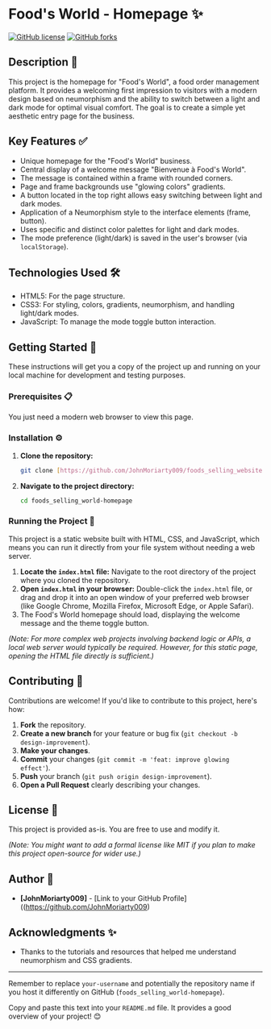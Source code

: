 # Food's World - Homepage ✨

[![GitHub license](https://img.shields.io/github/license/JohnMoriaty009/foods_selling_website?style=for-the-badge)](https://github.com/github.com/JohnMoriarty009/foods_selling_website/blob/main/LICENSE)
[![GitHub forks](https://img.shields.io/github.com/Fork/JohnMoriaty009/foods_selling_website-homepage?style=for-the-badge)](https://github.com/JohnMoriarty009/Spoon-Knife.git)

## Description 📝

This project is the homepage for "Food's World", a food order management platform. It provides a welcoming first impression to visitors with a modern design based on neumorphism and the ability to switch between a light and dark mode for optimal visual comfort. The goal is to create a simple yet aesthetic entry page for the business.

## Key Features ✅

* Unique homepage for the "Food's World" business.
* Central display of a welcome message "Bienvenue à Food's World".
* The message is contained within a frame with rounded corners.
* Page and frame backgrounds use "glowing colors" gradients.
* A button located in the top right allows easy switching between light and dark modes.
* Application of a Neumorphism style to the interface elements (frame, button).
* Uses specific and distinct color palettes for light and dark modes.
* The mode preference (light/dark) is saved in the user's browser (via `localStorage`).

## Technologies Used 🛠️

* HTML5: For the page structure.
* CSS3: For styling, colors, gradients, neumorphism, and handling light/dark modes.
* JavaScript: To manage the mode toggle button interaction.

## Getting Started 🚀

These instructions will get you a copy of the project up and running on your local machine for development and testing purposes.

### Prerequisites 📋

You just need a modern web browser to view this page.

### Installation ⚙️

1.  **Clone the repository:**
    ```bash
    git clone [https://github.com/JohnMoriarty009/foods_selling_website](https://github.com/JohnMoriarty009/foods_selling_website)
    ```
2.  **Navigate to the project directory:**
    ```bash
    cd foods_selling_world-homepage
    ```

### Running the Project 🚦

This project is a static website built with HTML, CSS, and JavaScript, which means you can run it directly from your file system without needing a web server.

1.  **Locate the `index.html` file:** Navigate to the root directory of the project where you cloned the repository.
2.  **Open `index.html` in your browser:** Double-click the `index.html` file, or drag and drop it into an open window of your preferred web browser (like Google Chrome, Mozilla Firefox, Microsoft Edge, or Apple Safari).
3.  The Food's World homepage should load, displaying the welcome message and the theme toggle button.

*(Note: For more complex web projects involving backend logic or APIs, a local web server would typically be required. However, for this static page, opening the HTML file directly is sufficient.)*

## Contributing 🙌

Contributions are welcome! If you'd like to contribute to this project, here's how:

1.  **Fork** the repository.
2.  **Create a new branch** for your feature or bug fix (`git checkout -b design-improvement`).
3.  **Make your changes**.
4.  **Commit** your changes (`git commit -m 'feat: improve glowing effect'`).
5.  **Push** your branch (`git push origin design-improvement`).
6.  **Open a Pull Request** clearly describing your changes.

## License 📄

This project is provided as-is. You are free to use and modify it.

*(Note: You might want to add a formal license like MIT if you plan to make this project open-source for wider use.)*

## Author 👋

* **[JohnMoriarty009]** - [Link to your GitHub Profile]((https://github.com/JohnMoriarty009)

## Acknowledgments ✨

* Thanks to the tutorials and resources that helped me understand neumorphism and CSS gradients.

---
Remember to replace `your-username` and potentially the repository name if you host it differently on GitHub (`foods_selling_world-homepage`).

Copy and paste this text into your `README.md` file. It provides a good overview of your project! 😊

